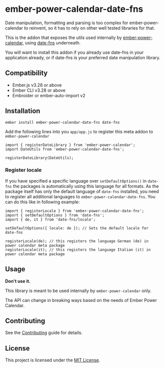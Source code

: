 # ember-power-calendar-date-fns

Date manipulation, formatting and parsing is too complex for ember-power-calendar to reinvent, so it
has to rely on other well tested libraries for that.

This is the addon that exposes the utils used internally by [ember-power-calendar](https://www.ember-power-calendar.com),
using [date-fns](https://date-fns.org) underneath.

You will want to install this addon if you already use date-fns in your application already, or if
date-fns is your preferred date manipulation library.


## Compatibility

* Ember.js v3.28 or above
* Ember CLI v3.28 or above
* Embroider or ember-auto-import v2


## Installation

```
ember install ember-power-calendar-date-fns date-fns
```

Add the following lines into you `app/app.js` to register this meta addon to `ember-power-calendar`
```
import { registerDateLibrary } from 'ember-power-calendar';
import DateUtils from 'ember-power-calendar-date-fns';

registerDateLibrary(DateUtils);
```

### Register locale

If you have specified a specific language over `setDefaultOptions()` in `date-fns` the packages is automatically using this language for all formats.
As the package itself has only the default language of `date-fns` installed, you need to register all additional languages to `ember-power-calendar-date-fns`.
You can do this like in following example:

```
import { registerLocale } from 'ember-power-calendar-date-fns';
import { setDefaultOptions } from 'date-fns';
import { de, it } from 'date-fns/locale';

setDefaultOptions({ locale: de }); // Sets the default locale for date-fns

registerLocale(de); // this registers the language German (de) in power calendar meta package
registerLocale(it); // this registers the language Italian (it) in power calendar meta package
```


## Usage

**Don't use it.**

This library is meant to be used internally by `ember-power-calendar` only.

The API can change in breaking ways based on the needs of Ember Power Calendar.


## Contributing

See the [Contributing](CONTRIBUTING.md) guide for details.


## License

This project is licensed under the [MIT License](LICENSE.md).
